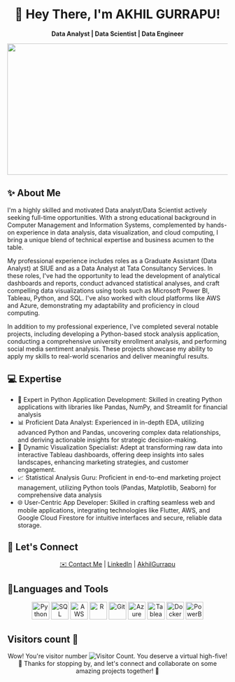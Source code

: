 <h1 align="center">👋 Hey There, I'm AKHIL GURRAPU!</h1>

<p align="center">
  <strong> Data Analyst | Data Scientist | Data Engineer </strong>
</p>
<div align="center">
  <img src="https://media.tenor.com/qJ5evVs-_uUAAAAC/coding.gif" width="600" height="300"/>
</div>
<h2>✨ About Me</h2>

<p>
  I'm a highly skilled and motivated Data analyst/Data Scientist actively seeking full-time opportunities. With a strong educational background in Computer Management and Information Systems, complemented by hands-on experience in data analysis, data visualization, and cloud computing, I bring a unique blend of technical expertise and business acumen to the table.

My professional experience includes roles as a Graduate Assistant (Data Analyst) at SIUE and as a Data Analyst at Tata Consultancy Services. In these roles, I've had the opportunity to lead the development of analytical dashboards and reports, conduct advanced statistical analyses, and craft compelling data visualizations using tools such as Microsoft Power BI, Tableau, Python, and SQL. I've also worked with cloud platforms like AWS and Azure, demonstrating my adaptability and proficiency in cloud computing.

In addition to my professional experience, I've completed several notable projects, including developing a Python-based stock analysis application, conducting a comprehensive university enrollment analysis, and performing social media sentiment analysis. These projects showcase my ability to apply my skills to real-world scenarios and deliver meaningful results.
</p>

<h2>💻 Expertise</h2>

<ul>
  <li>🐍 Expert in Python Application Development: Skilled in creating Python applications with libraries like Pandas, NumPy, and Streamlit for financial analysis</li>
  <li>📊 Proficient Data Analyst: Experienced in in-depth EDA, utilizing advanced Python and Pandas, uncovering complex data relationships, and deriving actionable insights for strategic decision-making.</li>
  <li>🎨 Dynamic Visualization Specialist: Adept at transforming raw data into interactive Tableau dashboards, offering deep insights into sales landscapes, enhancing marketing strategies, and customer engagement.</li>
  <li>📈 Statistical Analysis Guru: Proficient in end-to-end marketing project management, utilizing Python tools (Pandas, Matplotlib, Seaborn) for comprehensive data analysis</li>
  <li>🌐 User-Centric App Developer: Skilled in crafting seamless web and mobile applications, integrating technologies like Flutter, AWS, and Google Cloud Firestore for intuitive interfaces and secure, reliable data storage.</li>
</ul>

<h2>🌟 Let's Connect</h2>

<p align="center">
  <a href="https://www.linkedin.com/in/akhilgurrapu">✉️ Contact Me</a> | <a href="https://www.linkedin.com/in/akhilgurrapu/">LinkedIn</a> | <a href="https://www.akhilgurrapu.com">AkhilGurrapu</a>
</p>

<h2>🎉Languages and Tools</h2>

<p align="center">
  <img height="40" src="https://img.icons8.com/color/48/000000/python.png" alt="Python">
  <img height="40" src="https://img.icons8.com/color/48/000000/sql.png" alt="SQL">
  <img height="40" src="https://img.icons8.com/?size=48&id=33039&format=png" alt="AWS">
  <img height="40" src="https://img.icons8.com/color/48/000000/r.png" alt="R">
  <img height="40" src="https://img.icons8.com/color/48/000000/git.png" alt="Git">
  <img height="40" src="https://cdn.jsdelivr.net/gh/devicons/devicon/icons/azure/azure-original.svg" alt="Azure">
  <img height="40" src="https://img.icons8.com/?size=48&id=9Kvi1p1F0tUo&format=png" alt="Tableau">
  <img height="40" src="https://img.icons8.com/color/48/000000/docker.png" alt="Docker">
  <img height="40" src="https://img.icons8.com/?size=48&id=3sGOUDo9nJ4k&format=png" alt="PowerBI">
</p>       


<h2> Visitors count 👀</h2>

<p align="center">
  Wow! You're visitor number <img src="https://profile-counter.glitch.me/sivabalanb/count.svg" alt="Visitor Count">. You deserve a virtual high-five! 🙌 Thanks for stopping by, and let's connect and collaborate on some amazing projects together! 💪
</p>

